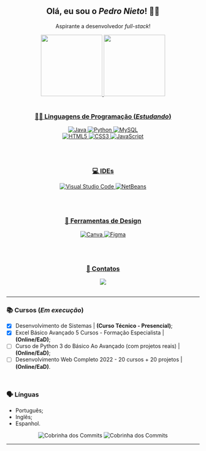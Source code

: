 <div align="center">
<h2> Olá, eu sou o <i>Pedro Nieto</i>! 👋🏼 </h2>
<p> Aspirante a desenvolvedor <i>full-stack</i>! </p>
</div> 



<div align="center">
<a href="https://github.com/Pedroo-Nietoo"/>   
  
<img height="160em" src="https://github-readme-stats.vercel.app/api?username=Pedroo-Nietoo&theme=dracula&show_icons=true&locale=pt-br&title_color=FFFFFF&text__color=FFFFFF&icon_color=&bg_color=DEG,051937,00456A,007789,00A88C&border_color=2F4858&include_all_commits=true&count_private=true"/>

<img height="160em" src="https://github-readme-stats.vercel.app/api/top-langs/?username=Pedroo-Nietoo&theme=dracula&layout=compact&locale=pt-br&title_color=FFFFFF&text__color=FFFFFF&bg_color=DEG,00A88C,007789,00456A,051937&border_color=2F4858&langs_count=5"/>
</div> <br>



<div align="center">
  
### 👨‍💻 Linguagens de Programação (_Estudando_)
  
  <img alt="Java" src="https://img.shields.io/badge/Java-22272e?style=for-the-badge&logo=java&logoColor=D6393E"/>
  <img alt="Python" src="https://img.shields.io/badge/Python-22272e?style=for-the-badge&logo=python&logoColor=306998"/>
  <img alt="MySQL" src="https://img.shields.io/badge/MySQL-22272e?style=for-the-badge&logo=MySQL&logoColor=F29111"/>
  <br>
  <img alt="HTML5" src="https://img.shields.io/badge/HTML5-22272e?style=for-the-badge&logo=html5&logoColor=E34F26"/>
  <img alt="CSS3" src="https://img.shields.io/badge/CSS3-22272e?style=for-the-badge&logo=css3&logoColor=1572B6"/>
  <img alt="JavaScript" src="https://img.shields.io/badge/JavaScript-22272e?style=for-the-badge&logo=javascript&logoColor=F7DF1E"/>
  
  <br><br>
  
### 💻 IDEs
  <img alt="Visual Studio Code" src="https://img.shields.io/badge/Visual%20Studio%20Code-22272e.svg?style=for-the-badge&logo=visual-studio-code&logoColor=0078d7">
  <img alt="NetBeans" src="https://img.shields.io/badge/NetBeansIDE-22272e.svg?style=for-the-badge&logo=apache-netbeans-ide&logoColor=1B6AC6">
  
  <br> <br>
  
### 🌺 Ferramentas de Design
  <img alt="Canva" src="https://img.shields.io/badge/Canva-22272e.svg?style=for-the-badge&logo=Canva&logoColor=2300C4CC">
  <img alt="Figma" src="https://img.shields.io/badge/figma-22272e.svg?style=for-the-badge&logo=figma&logoColor=23F24E1E">
  
  <br> <br>
  
### 📧 Contatos
  <a href="https://linktr.ee/pedroonietoo">
  <img src="https://img.shields.io/badge/linktree-22272e?style=for-the-badge&logo=linktree&logoColor=1de9b6"/></a>
</div> <br> <hr>



### 📚 Cursos (_Em execução_)
  - [X] Desenvolvimento de Sistemas | **(Curso Técnico - Presencial)**;
  - [X] Excel Básico Avançado 5 Cursos - Formação Especialista | **(Online/EaD)**;
  - [ ] Curso de Python 3 do Básico Ao Avançado (com projetos reais) | **(Online/EaD)**;
  - [ ] Desenvolvimento Web Completo 2022 - 20 cursos + 20 projetos | **(Online/EaD)**.
<br>

### 🗣 Línguas
- Português;
- Inglês;
- Espanhol.



<div align="center">
  
  ![Cobrinha dos Commits](https://github.com/Pedroo-Nietoo/Pedroo-Nietoo/blob/output/github-contribution-grid-snake.svg#gh-dark-mode-only)
  ![Cobrinha dos Commits](https://github.com/Pedroo-Nietoo/Pedroo-Nietoo/blob/output/github-contribution-grid-snake.gif#gh-light-mode-only)
</div> <hr>
